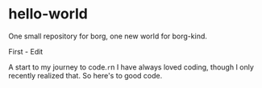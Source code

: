 # hello-world
One small repository for borg, one new world for borg-kind.

First - Edit

A start to my journey to code.`r`n
I have always loved coding, though I only recently realized that.
So here's to good code.
